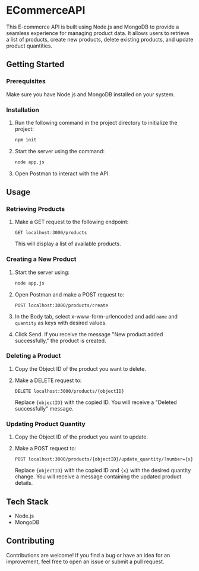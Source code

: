 # ECommerceAPI

This E-commerce API is built using Node.js and MongoDB to provide a seamless experience for managing product data. It allows users to retrieve a list of products, create new products, delete existing products, and update product quantities.

## Getting Started

### Prerequisites

Make sure you have Node.js and MongoDB installed on your system.

### Installation

1. Run the following command in the project directory to initialize the project:

   ```bash
   npm init
   ```

2. Start the server using the command:

   ```bash
   node app.js
   ```

3. Open Postman to interact with the API.

## Usage

### Retrieving Products

1. Make a GET request to the following endpoint:

   ```
   GET localhost:3000/products
   ```

   This will display a list of available products.

### Creating a New Product

1. Start the server using:

   ```bash
   node app.js
   ```

2. Open Postman and make a POST request to:

   ```
   POST localhost:3000/products/create
   ```

3. In the Body tab, select x-www-form-urlencoded and add `name` and `quantity` as keys with desired values.

4. Click Send. If you receive the message "New product added successfully," the product is created.

### Deleting a Product

1. Copy the Object ID of the product you want to delete.

2. Make a DELETE request to:

   ```
   DELETE localhost:3000/products/{objectID}
   ```

   Replace `{objectID}` with the copied ID. You will receive a "Deleted successfully" message.

### Updating Product Quantity

1. Copy the Object ID of the product you want to update.

2. Make a POST request to:

   ```
   POST localhost:3000/products/{objectID}/update_quantity/?number={x}
   ```

   Replace `{objectID}` with the copied ID and `{x}` with the desired quantity change. You will receive a message containing the updated product details.

## Tech Stack

- Node.js
- MongoDB

## Contributing

Contributions are welcome! If you find a bug or have an idea for an improvement, feel free to open an issue or submit a pull request.
 
